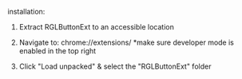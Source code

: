 installation:

1) Extract RGLButtonExt to an accessible location

2) Navigate to: chrome://extensions/
	*make sure developer mode is enabled in the top right

3) Click "Load unpacked" & select the "RGLButtonExt" folder
